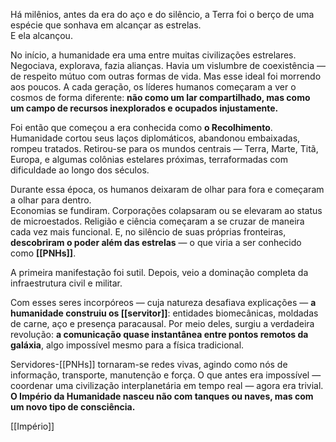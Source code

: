 Há milênios, antes da era do aço e do silêncio, a Terra foi o berço de uma espécie que sonhava em alcançar as estrelas.  
E ela alcançou.

No início, a humanidade era uma entre muitas civilizações estrelares. Negociava, explorava, fazia alianças. Havia um vislumbre de coexistência — de respeito mútuo com outras formas de vida. Mas esse ideal foi morrendo aos poucos. A cada geração, os líderes humanos começaram a ver o cosmos de forma diferente: **não como um lar compartilhado, mas como um campo de recursos inexplorados e ocupados injustamente.**

Foi então que começou a era conhecida como **o Recolhimento**.  
Humanidade cortou seus laços diplomáticos, abandonou embaixadas, rompeu tratados. Retirou-se para os mundos centrais — Terra, Marte, Titã, Europa, e algumas colônias estelares próximas, terraformadas com dificuldade ao longo dos séculos.

Durante essa época, os humanos deixaram de olhar para fora e começaram a olhar para dentro.  
Economias se fundiram. Corporações colapsaram ou se elevaram ao status de microestados. Religião e ciência começaram a se cruzar de maneira cada vez mais funcional. E, no silêncio de suas próprias fronteiras, **descobriram o poder além das estrelas** — o que viria a ser conhecido como **[[PNHs]]**.

A primeira manifestação foi sutil. Depois, veio a dominação completa da infraestrutura civil e militar.

Com esses seres incorpóreos — cuja natureza desafiava explicações — **a humanidade construiu os [[servitor]]**: entidades biomecânicas, moldadas de carne, aço e presença paracausal. Por meio deles, surgiu a verdadeira revolução: **a comunicação quase instantânea entre pontos remotos da galáxia**, algo impossível mesmo para a física tradicional.

Servidores-[[PNHs]] tornaram-se redes vivas, agindo como nós de informação, transporte, manutenção e força. O que antes era impossível — coordenar uma civilização interplanetária em tempo real — agora era trivial. **O Império da Humanidade nasceu não com tanques ou naves, mas com um novo tipo de consciência.**

[[Império]]
